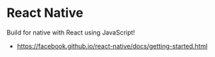 # React Native

Build for native with React using JavaScript!

- https://facebook.github.io/react-native/docs/getting-started.html